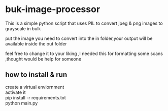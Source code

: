 # buk-image-processor
This is a simple python script that uses PIL to convert jpeg &amp; png images to grayscale in bulk

put the image you need to convert into the in folder,your output will be available inside the out folder 

feel free to change it to your liking ,I needed this for formatting some scans ,thought would be help for someone 
## how to install & run
create a virtual enviornment  
activate it  
pip install -r requirements.txt  
python main.py

